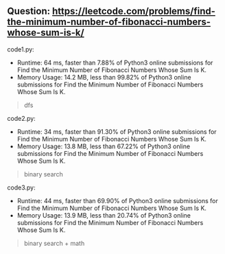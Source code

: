 ## Question: https://leetcode.com/problems/find-the-minimum-number-of-fibonacci-numbers-whose-sum-is-k/

code1.py:
* Runtime: 64 ms, faster than 7.88% of Python3 online submissions for Find the Minimum Number of Fibonacci Numbers Whose Sum Is K.
* Memory Usage: 14.2 MB, less than 99.82% of Python3 online submissions for Find the Minimum Number of Fibonacci Numbers Whose Sum Is K.
> dfs

code2.py:
* Runtime: 34 ms, faster than 91.30% of Python3 online submissions for Find the Minimum Number of Fibonacci Numbers Whose Sum Is K.
* Memory Usage: 13.8 MB, less than 67.22% of Python3 online submissions for Find the Minimum Number of Fibonacci Numbers Whose Sum Is K.
> binary search

code3.py:
* Runtime: 44 ms, faster than 69.90% of Python3 online submissions for Find the Minimum Number of Fibonacci Numbers Whose Sum Is K.
* Memory Usage: 13.9 MB, less than 20.74% of Python3 online submissions for Find the Minimum Number of Fibonacci Numbers Whose Sum Is K.
> binary search + math